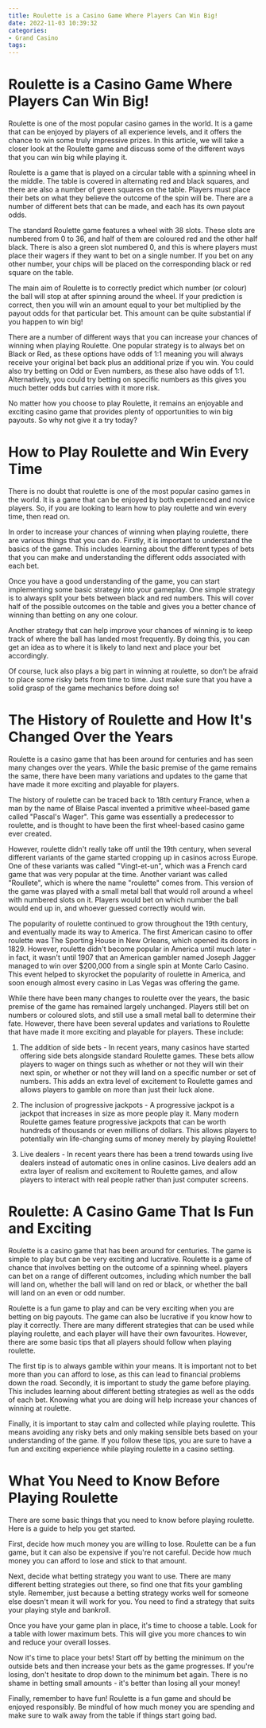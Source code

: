 ```yaml
---
title: Roulette is a Casino Game Where Players Can Win Big!
date: 2022-11-03 10:39:32
categories:
- Grand Casino
tags:
---
```



#  Roulette is a Casino Game Where Players Can Win Big!

Roulette is one of the most popular casino games in the world. It is a game that can be enjoyed by players of all experience levels, and it offers the chance to win some truly impressive prizes. In this article, we will take a closer look at the Roulette game and discuss some of the different ways that you can win big while playing it.

Roulette is a game that is played on a circular table with a spinning wheel in the middle. The table is covered in alternating red and black squares, and there are also a number of green squares on the table. Players must place their bets on what they believe the outcome of the spin will be. There are a number of different bets that can be made, and each has its own payout odds.

The standard Roulette game features a wheel with 38 slots. These slots are numbered from 0 to 36, and half of them are coloured red and the other half black. There is also a green slot numbered 0, and this is where players must place their wagers if they want to bet on a single number. If you bet on any other number, your chips will be placed on the corresponding black or red square on the table.

The main aim of Roulette is to correctly predict which number (or colour) the ball will stop at after spinning around the wheel. If your prediction is correct, then you will win an amount equal to your bet multiplied by the payout odds for that particular bet. This amount can be quite substantial if you happen to win big!

There are a number of different ways that you can increase your chances of winning when playing Roulette. One popular strategy is to always bet on Black or Red, as these options have odds of 1:1 meaning you will always receive your original bet back plus an additional prize if you win. You could also try betting on Odd or Even numbers, as these also have odds of 1:1. Alternatively, you could try betting on specific numbers as this gives you much better odds but carries with it more risk.

No matter how you choose to play Roulette, it remains an enjoyable and exciting casino game that provides plenty of opportunities to win big payouts. So why not give it a try today?

#  How to Play Roulette and Win Every Time

There is no doubt that roulette is one of the most popular casino games in the world. It is a game that can be enjoyed by both experienced and novice players. So, if you are looking to learn how to play roulette and win every time, then read on.

In order to increase your chances of winning when playing roulette, there are various things that you can do. Firstly, it is important to understand the basics of the game. This includes learning about the different types of bets that you can make and understanding the different odds associated with each bet.

Once you have a good understanding of the game, you can start implementing some basic strategy into your gameplay. One simple strategy is to always split your bets between black and red numbers. This will cover half of the possible outcomes on the table and gives you a better chance of winning than betting on any one colour.

Another strategy that can help improve your chances of winning is to keep track of where the ball has landed most frequently. By doing this, you can get an idea as to where it is likely to land next and place your bet accordingly.

Of course, luck also plays a big part in winning at roulette, so don’t be afraid to place some risky bets from time to time. Just make sure that you have a solid grasp of the game mechanics before doing so!

#  The History of Roulette and How It's Changed Over the Years

Roulette is a casino game that has been around for centuries and has seen many changes over the years. While the basic premise of the game remains the same, there have been many variations and updates to the game that have made it more exciting and playable for players.

The history of roulette can be traced back to 18th century France, when a man by the name of Blaise Pascal invented a primitive wheel-based game called "Pascal's Wager". This game was essentially a predecessor to roulette, and is thought to have been the first wheel-based casino game ever created.

However, roulette didn't really take off until the 19th century, when several different variants of the game started cropping up in casinos across Europe. One of these variants was called "Vingt-et-un", which was a French card game that was very popular at the time. Another variant was called "Roullete", which is where the name "roulette" comes from. This version of the game was played with a small metal ball that would roll around a wheel with numbered slots on it. Players would bet on which number the ball would end up in, and whoever guessed correctly would win.

The popularity of roulette continued to grow throughout the 19th century, and eventually made its way to America. The first American casino to offer roulette was The Sporting House in New Orleans, which opened its doors in 1829. However, roulette didn't become popular in America until much later - in fact, it wasn't until 1907 that an American gambler named Joseph Jagger managed to win over $200,000 from a single spin at Monte Carlo Casino. This event helped to skyrocket the popularity of roulette in America, and soon enough almost every casino in Las Vegas was offering the game.

While there have been many changes to roulette over the years, the basic premise of the game has remained largely unchanged. Players still bet on numbers or coloured slots, and still use a small metal ball to determine their fate. However, there have been several updates and variations to Roulette that have made it more exciting and playable for players. These include:

1) The addition of side bets - In recent years, many casinos have started offering side bets alongside standard Roulette games. These bets allow players to wager on things such as whether or not they will win their next spin, or whether or not they will land on a specific number or set of numbers. This adds an extra level of excitement to Roulette games and allows players to gamble on more than just their luck alone.

2) The inclusion of progressive jackpots - A progressive jackpot is a jackpot that increases in size as more people play it. Many modern Roulette games feature progressive jackpots that can be worth hundreds of thousands or even millions of dollars. This allows players to potentially win life-changing sums of money merely by playing Roulette!

3) Live dealers - In recent years there has been a trend towards using live dealers instead of automatic ones in online casinos. Live dealers add an extra layer of realism and excitement to Roulette games, and allow players to interact with real people rather than just computer screens.

#  Roulette: A Casino Game That Is Fun and Exciting

Roulette is a casino game that has been around for centuries. The game is simple to play but can be very exciting and lucrative. Roulette is a game of chance that involves betting on the outcome of a spinning wheel. players can bet on a range of different outcomes, including which number the ball will land on, whether the ball will land on red or black, or whether the ball will land on an even or odd number.

Roulette is a fun game to play and can be very exciting when you are betting on big payouts. The game can also be lucrative if you know how to play it correctly. There are many different strategies that can be used while playing roulette, and each player will have their own favourites. However, there are some basic tips that all players should follow when playing roulette.

The first tip is to always gamble within your means. It is important not to bet more than you can afford to lose, as this can lead to financial problems down the road. Secondly, it is important to study the game before playing. This includes learning about different betting strategies as well as the odds of each bet. Knowing what you are doing will help increase your chances of winning at roulette.

Finally, it is important to stay calm and collected while playing roulette. This means avoiding any risky bets and only making sensible bets based on your understanding of the game. If you follow these tips, you are sure to have a fun and exciting experience while playing roulette in a casino setting.

#  What You Need to Know Before Playing Roulette

There are some basic things that you need to know before playing roulette. Here is a guide to help you get started.

First, decide how much money you are willing to lose. Roulette can be a fun game, but it can also be expensive if you're not careful. Decide how much money you can afford to lose and stick to that amount.

Next, decide what betting strategy you want to use. There are many different betting strategies out there, so find one that fits your gambling style. Remember, just because a betting strategy works well for someone else doesn't mean it will work for you. You need to find a strategy that suits your playing style and bankroll.

Once you have your game plan in place, it's time to choose a table. Look for a table with lower maximum bets. This will give you more chances to win and reduce your overall losses.

Now it's time to place your bets! Start off by betting the minimum on the outside bets and then increase your bets as the game progresses. If you're losing, don't hesitate to drop down to the minimum bet again. There is no shame in betting small amounts - it's better than losing all your money!

Finally, remember to have fun! Roulette is a fun game and should be enjoyed responsibly. Be mindful of how much money you are spending and make sure to walk away from the table if things start going bad.